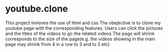 # youtube.clone
This project invloves the use of html and css
The obejective is to clone my youtube page with the corresponding features.
Users can click the pictures and the titles of the videos to go the related videos
The page will shrink corresponds to the size of the page(e.g. the videos showing in the main page may shrink from 4 in a row to 3 and to 2 etc)

